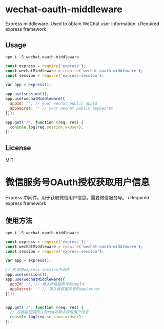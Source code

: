 # wechat-oauth-middleware

Express middleware. Used to obtain WeChat user information.
i.Required express framework

## Usage
```
npm i -S wechat-oauth-middleware
```
```javascript
const express = require('express');
const wechatMiddleware = require('wechat-oauth-middleware');
const session = require('express-session');

var app = express();

app.use(session());
app.use(wechatMiddleware({
  appId: '', // your wechat public appId
  appSecret: '' // your wechat public appSecret
}));

app.get('/', function (req, res) {
  console.log(req.session.wxUser);
});
```
## License
MIT

# 微信服务号OAuth授权获取用户信息

Express 中间件。用于获取微信用户信息。需要微信服务号。
i.Required express framework

## 使用方法
```
npm i -S wechat-oauth-middleware
```

```javascript
const express = require('express');
const wechatMiddleware = require('wechat-oauth-middleware');
const session = require('express-session');

var app = express();

// 先调用express-session中间件
app.use(session());
app.use(wechatMiddleware({
  appId: '', // 填入微信服务号的appId
  appSecret: '' // 填入微信服务号的appSecret
}));


app.get('/', function (req, res) {
  // 在路由回调传入的req对象中获取用户信息
  console.log(req.session.wxUser);
});
```
